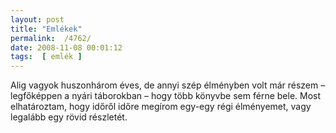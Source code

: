 ```yaml
---
layout: post
title: "Emlékek"
permalink:  /4762/ 
date: 2008-11-08 00:01:12
tags:  [ emlék ] 
---
```

Alig vagyok huszonhárom éves, de annyi szép élményben volt már részem &ndash; legfőképpen a nyári táborokban &ndash; hogy több könyvbe sem férne bele. Most elhatároztam, hogy időről időre megírom egy-egy régi élményemet, vagy legalább egy rövid részletét.

